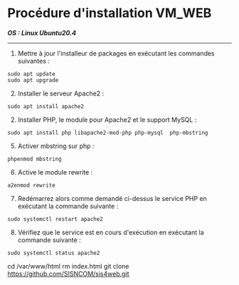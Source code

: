 # Procédure d'installation VM_WEB

***OS : Linux Ubuntu20.4***    

---

1) Mettre à jour l'installeur de packages en exécutant les commandes suivantes :   
   
   
```
sudo apt update
sudo apt upgrade
```

2) Installer le serveur Apache2 :   
   
   
```
sudo apt install apache2
```

2) Installer PHP, le module pour Apache2 et le support MySQL :   
   
   
```
sudo apt install php libapache2-mod-php php-mysql  php-mbstring
```


5) Activer mbstring sur php : 

```
phpenmod mbstring
```

6) Active le module rewrite : 

```
a2enmod rewrite
```

7) Redémarrez alors comme demandé ci-dessus le service PHP en exécutant la commande suivante :
    

```
sudo systemctl restart apache2
```

8) Vérifiez que le service est en cours d'exécution en exécutant la commande suivante :
   

```
sudo systemctl status apache2
```


cd /var/www/html
rm index.html
git clone https://github.com/SISNCOM/sis4web.git



